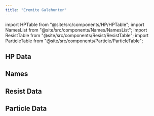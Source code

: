 ```yaml
---
title: "Eremite Galehunter"
---
```


import HPTable from "@site/src/components/HP/HPTable";
import NamesList from "@site/src/components/Names/NamesList";
import ResistTable from "@site/src/components/Resist/ResistTable";
import ParticleTable from "@site/src/components/Particle/ParticleTable";

## HP Data

<HPTable item_key="eremitegalehunter" data_src="enemy" />

## Names

<NamesList item_key="eremitegalehunter" data_src="enemy" />

## Resist Data

<ResistTable item_key="eremitegalehunter" data_src="enemy" />

## Particle Data

<ParticleTable item_key="eremitegalehunter" data_src="enemy" />